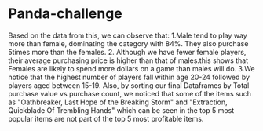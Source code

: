 # Panda-challenge 
Based on the data from this, we can observe that:
  1.Male tend to play way more than female, dominating the category with 84%. They also purchase 5times more than the females.
  2. Although we have fewer female players, their average purchasing price is higher than that of males.this shows that Females are likely to spend more dollars on a game than males will do.
  3.We notice that the highest number of players fall within age 20-24 followed by players aged between 15-19. Also, by sorting our final Dataframes by Total purchase value vs purchase count, we noticed that some of the items such as "Oathbreaker, Last Hope of the Breaking Storm" and "Extraction, Quickblade Of Trembling Hands" which can be seen in the top 5 most  popular items are not part of the top 5 most profitable items.
